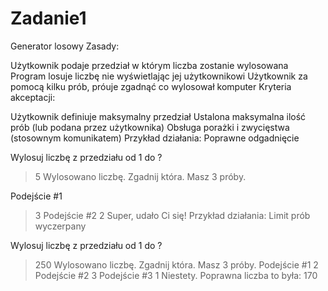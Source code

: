 # Zadanie1
Generator losowy
Zasady:

Użytkownik podaje przedział w którym liczba zostanie wylosowana
Program losuje liczbę nie wyświetlając jej użytkownikowi
Użytkownik za pomocą kilku prób, próuje zgadnąć co wylosował komputer
Kryteria akceptacji:

Użytkownik definiuje maksymalny przedział
Ustalona maksymalna ilość prób (lub podana przez użytkownika)
Obsługa porażki i zwycięstwa (stosownym komunikatem)
Przykład działania: Poprawne odgadnięcie

Wylosuj liczbę z przedziału od 1 do ?
> 5
Wylosowano liczbę. Zgadnij która. Masz 3 próby.

Podejście #1
> 3
Podejście #2
> 2
Super, udało Ci się!
Przykład działania: Limit prób wyczerpany

Wylosuj liczbę z przedziału od 1 do ?
> 250
Wylosowano liczbę. Zgadnij która. Masz 3 próby.
Podejście #1
> 2
Podejście #2
> 3
Podejście #3
> 1
Niestety. Poprawna liczba to była: 170

